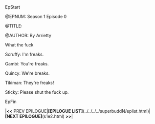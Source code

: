 EpStart

<!-- Epilogue Info -->

@EPNUM: Season 1 Episode 0

@TITLE: 

@AUTHOR: By Arrietty

What the fuck


Scruffy: I'm freaks.

Gambi: You're freaks.

Quincy: We're breaks.

Tikiman: They're freaks!

Sticky: Please shut the fuck up.

EpFin

|**<<** PREV EPILOGUE|**[EPILOGUE LIST]**(../../../../superbuddN/eplist.html)|**[NEXT EPILOGUE]**(s1e2.html) **>>**|

<script src="{{ '/assets/js/EpFormatter.js' | relative_url }}"></script>